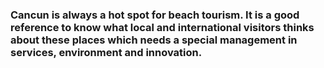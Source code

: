 ### Cancun is always a hot spot for beach tourism. It is a good reference to know what local and international visitors thinks about these places which needs a special management in services, environment and innovation.    
